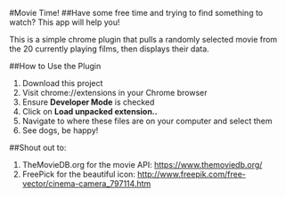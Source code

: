 #Movie Time!
##Have some free time and trying to find something to watch? This app will help you!

This is a simple chrome plugin that pulls a randomly selected movie from the 20 currently playing films, then displays their data.

##How to Use the Plugin
1. Download this project
2. Visit chrome://extensions in your Chrome browser
3. Ensure **Developer Mode** is checked
4. Click on **Load unpacked extension..**
5. Navigate to where these files are on your computer and select them
6. See dogs, be happy!

##Shout out to:
1. TheMovieDB.org for the movie API: https://www.themoviedb.org/
2. FreePick for the beautiful icon: http://www.freepik.com/free-vector/cinema-camera_797114.htm